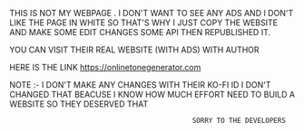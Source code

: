 THIS IS NOT MY WEBPAGE . I DON'T WANT TO SEE ANY ADS AND I DON'T LIKE THE PAGE IN WHITE SO THAT'S WHY I JUST COPY THE WEBSITE AND MAKE SOME EDIT CHANGES SOME API THEN REPUBLISHED IT.

   YOU CAN VISIT THEIR REAL WEBSITE (WITH ADS) WITH AUTHOR 

   HERE IS THE LINK
                                     https://onlinetonegenerator.com

NOTE :-  I DON'T MAKE ANY CHANGES WITH THEIR KO-FI ID I DON'T CHANGED THAT BEACUSE I KNOW HOW MUCH EFFORT NEED TO BUILD A WEBSITE SO THEY DESERVED THAT

                                                 SORRY TO THE DEVELOPERS
